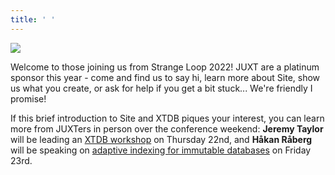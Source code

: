 ```yaml
---
title: ' '
---
```


<img src="/images/sl-header.png"/>

Welcome to those joining us from Strange Loop 2022! JUXT are a platinum sponsor this year - come and find us to say hi, learn more about Site, show us what you create, or ask for help if you get a bit stuck... We're friendly I promise!

If this brief introduction to Site and XTDB piques your interest, you can learn more from JUXTers in person over the conference weekend: **Jeremy Taylor** will be leading an [XTDB workshop](https://www.thestrangeloop.com/2022/bitemporal-data-management-with-xtdb.html) on Thursday 22nd, and **Håkan Råberg** will be speaking on [adaptive indexing for immutable databases](https://www.thestrangeloop.com/2022/light-and-adaptive-indexing-for-immutable-databases.html) on Friday 23rd.
